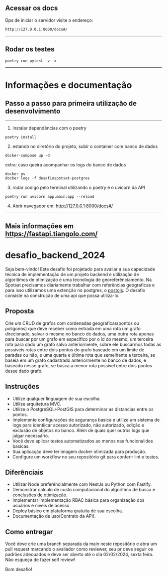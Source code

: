 ## Acessar os docs

Dps de iniciar o servidor visite o endereço:

```
http://127.0.0.1:8000/docs#/
```
---
## Rodar os testes

~~~
poetry run pytest -v -x
~~~
---
# Informações e documentação
## Passo a passo para primeira utilização de desenvolvimento
------

1. instalar dependências com o poetry
~~~
poetry install
~~~
2. estando no diretório do projeto, subir o container com banco de dados
~~~
docker-compose up -d
~~~
extra: caso queira acompanhar os logs do banco de dados
~~~
docker ps
docker logs -f desafiospotsat-postgres
~~~

3. rodar codigo pelo terminal utilizando o poetry e o uvicorn da API
~~~
poetry run uvicorn app.main:app --reload
~~~
4. Abrir navegador em: http://127.0.0.1:8000/docs#/
---

## Mais informações em https://fastapi.tiangolo.com/


# desafio_backend_2024

Seja bem-vindo! Este desafio foi projetado para avaliar a 
sua capacidade técnica de implementação de um projeto backend e utilização de algoritimos de otimização e uma tecnologia de georeferênciamento. Na Spotsat precisamos diariamente trabalhar com referências geograficas e para isso utilizamos uma extenção no postgres, o [postgis](https://postgis.net/). O desafio consiste na construção de uma api que possa utiliza-lo.

## Proposta

Crie um CRUD de grafos com cordenadas geograficas(pontos ou poligonos) que deve receber como entrada em uma rota um grafo direcionado, salvar o mesmo no banco de dados, uma outra rota apenas para buscar por um grafo em específico por o id do mesmo, um terceira rota para dado um grafo salvo anteriormente, sobre ele buscarmos todas as possíveis rotas entre dois pontos do grafo baseado em um limite de paradas ou não, e uma quarta e última rota que semelhante a terceira, se baseia em um grafo cadastrado anteriormente no banco de dados, e baseado nesse grafo, se busca a menor rota possível entre dois pontos desse dado grafo.

## Instruções

- Utilize qualquer linguagem de sua escolha.
- Utilize arquitetura MVC.
- Utilize o PostgreSQL+PostGIS para determinar as distancias entre os pontos.
- Implemente configurações de segurança basica e utilize um sistema de logs para identiicar acesso autorizado, não autorizado, edição e exclusão de objetos no banco. Além de quais quer outros logs que julgar necessário.
- Você deve aplicar testes automatizados ao menos nas funcionalides basicas.
- Sua aplicação deve ter imagem docker otimizada para produção.
- Configure um workflow no seu repositório git para conferir lint e testes.

## Diferênciais

- Utilizar Node preferêncialmente com NestJs ou Python com Fastify.
- Demonstrar calculo de custo computacional do algoritimo de busca e conclusões de otimização.
- Implementar implementação RBAC básica para organização dos usuários e níveis de acesso.
- Deploy básico em plataforma gratuita de sua escolha.
- Documentação de uso(Contrato da API).

## Como entregar

Você deve crie uma branch separada da main neste repositório e abra um pull request marcando o avaliador como reviewer, seu pr deve seguir os padrões adequados e deve ser aberto até o dia 02/02/2024, sexta feira. Não esqueça de fazer self review!

Bom desafio!
